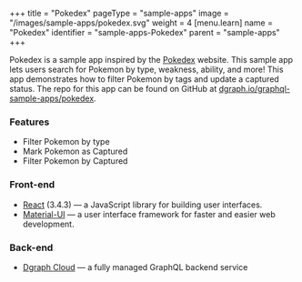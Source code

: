 +++
title = "Pokedex"
pageType = "sample-apps"
image = "/images/sample-apps/pokedex.svg"
weight = 4
[menu.learn]
  name = "Pokedex"
  identifier = "sample-apps-Pokedex"
  parent = "sample-apps"
+++

Pokedex is a sample app inspired by the [Pokedex](https://www.pokemon.com/us/pokedex/) website. This sample app lets users search for Pokemon by type, weakness, ability, and more! This app demonstrates how to filter Pokemon by tags and update a captured status. The repo for this app can be found on GitHub at [dgraph.io/graphql-sample-apps/pokedex](https://github.com/dgraph-io/graphql-sample-apps/tree/master/pokedex).

### Features
- Filter Pokemon by type
- Mark Pokemon as Captured
- Filter Pokemon by Captured

### Front-end
- [React](https://reactjs.org/) (3.4.3) — a JavaScript library for building user interfaces.
- [Material-UI](https://material-ui.com/) — a user interface framework for faster and easier web development.

### Back-end
- [Dgraph Cloud](https://dgraph.io/cloud) — a fully managed GraphQL backend service

